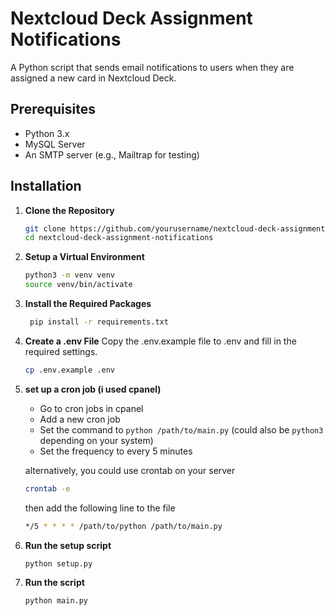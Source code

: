 # Nextcloud Deck Assignment Notifications

A Python script that sends email notifications to users when they are assigned a new card in Nextcloud Deck.

## Prerequisites

- Python 3.x
- MySQL Server
- An SMTP server (e.g., Mailtrap for testing)

## Installation

1. **Clone the Repository**

   ```bash
   git clone https://github.com/yourusername/nextcloud-deck-assignment-notifications.git
   cd nextcloud-deck-assignment-notifications

2. **Setup a Virtual Environment**

   ```bash
   python3 -m venv venv
   source venv/bin/activate

3. **Install the Required Packages**

   ```bash
    pip install -r requirements.txt

4. **Create a .env File**
Copy the .env.example file to .env and fill in the required settings.

    ```bash
    cp .env.example .env
    ```

5. **set up a cron job (i used cpanel)**
    - Go to cron jobs in cpanel
    - Add a new cron job
    - Set the command to `python /path/to/main.py` (could also be `python3` depending on your system)
    - Set the frequency to every 5 minutes

    alternatively, you could use crontab on your server

    ```bash
    crontab -e
    ```

    then add the following line to the file

    ```bash
    */5 * * * * /path/to/python /path/to/main.py
    ```

5. **Run the setup script**

    ```bash
    python setup.py

6. **Run the script**

    ```bash
    python main.py
    ```